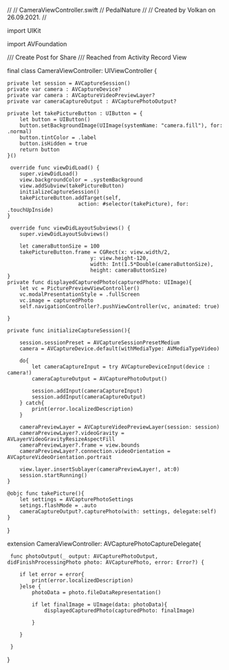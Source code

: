 //
//  CameraViewController.swift
//  PedalNature
//
//  Created by Volkan on 26.09.2021.
//

import UIKit

import AVFoundation

/// Create Post for Share
/// Reached from Activity Record View

final class CameraViewController: UIViewController {

	private let session = AVCaptureSession()
	private var camera : AVCaptureDevice?
	private var camera : AVCaptureVideoPreviewLayer?
	private var cameraCaptureOutput : AVCapturePhotoOutput?
	
	private let takePictureButton : UIButton = {
        let button = UIButton()
        button.setBackgroundImage(UIImage(systemName: "camera.fill"), for: .normal)
        button.tintColor = .label
        button.isHidden = true
        return button
    }()
	
	 override func viewDidLoad() {
        super.viewDidLoad()
		view.backgroundColor = .systemBackground
		view.addSubview(takePictureButton)
		initializeCaptureSession()
		takePictureButton.addTarget(self,
                           action: #selector(takePicture), for: .touchUpInside)
	}
	
	 override func viewDidLayoutSubviews() {
        super.viewDidLayoutSubviews()
        
        let cameraButtonSize = 100
        takePictureButton.frame = CGRect(x: view.width/2,
                               y: view.height-120,
                               width: Int(1.5*Double(cameraButtonSize),
                               height: cameraButtonSize)
	}
	private func displayedCapturedPhoto(capturedPhoto: UIImage){
		let vc = PicturePreviewViewController()
        vc.modalPresentationStyle = .fullScreen
		vc.image = capturedPhoto
        self.navigationController?.pushViewController(vc, animated: true)
		
	}
	
	private func initializeCaptureSession(){
	
		session.sessionPreset = AVCaptureSessionPresetMedium
		camera = AVCaptureDevice.default(withMediaType: AVMediaTypeVideo)
		
		do{
			let cameraCaptureInput = try AVCaptureDeviceInput(device : camera!)
			cameraCaptureOutput = AVCapturePhotoOutput()
			
			session.addInput(cameraCaptureInput)
			session.addInput(cameraCaptureOutput)
		} catch{
			print(error.localizedDescription)
		}
		
		cameraPreviewLayer = AVCaptureVideoPreviewLayer(session: session)
		cameraPreviewLayer?.videoGravity = AVLayerVideoGravityResizeAspectFill
		cameraPreviewLayer?.frame = view.bounds
		cameraPreviewLayer?.connection.videoOrientation = AVCaptureVideoOrientation.portrait
		
		view.layer.insertSublayer(cameraPreviewLayer!, at:0)
		session.startRunning()
	}
	
	@objc func takePicture(){
		let settings = AVCapturePhotoSettings
		setings.flashMode = .auto
		cameraCaptureOutput?.capturePhoto(with: settings, delegate:self)
	}
}

extension CameraViewController: AVCapturePhotoCaptureDelegate{

	 func photoOutput(_ output: AVCapturePhotoOutput, didFinishProcessingPhoto photo: AVCapturePhoto, error: Error?) {
	 
		if let error = error{
			print(error.localizedDescription)
		}else {
            photoData = photo.fileDataRepresentation()
			
			if let finalImage = UImage(data: photoData){
				displayedCapturedPhoto(capturedPhoto: finalImage)
				
			}
			
		}
		
	 }
}
